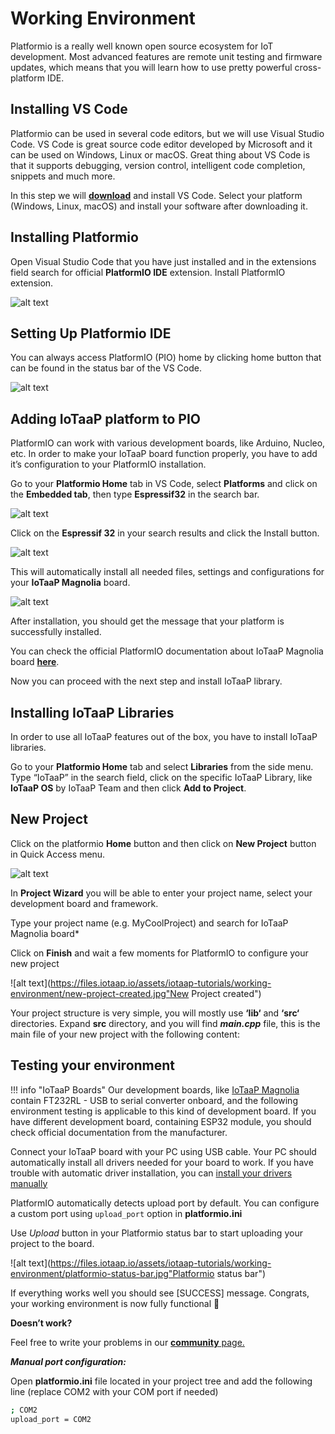 # Working Environment

Platformio is a really well known open source ecosystem for IoT development. Most advanced features are remote unit testing and firmware updates, which means that you will learn how to use pretty powerful cross-platform IDE.

## Installing VS Code

Platformio can be used in several code editors, but we will use Visual Studio Code. VS Code is great source code editor developed by Microsoft and it can be used on Windows, Linux or macOS. Great thing about VS Code is that it supports debugging, version control, intelligent code completion, snippets and much more.

In this step we will [**download**](https://code.visualstudio.com/) and install VS Code. Select your platform (Windows, Linux, macOS) and install your software after downloading it.

## Installing Platformio

Open Visual Studio Code that you have just installed and in the extensions field search for official **PlatformIO IDE** extension. Install PlatformIO extension.

![alt text](https://files.iotaap.io/assets/iotaap-tutorials/working-environment/platformio-ide-vscode-pkg-installer.png "PlatformIO IDE extension")

## Setting Up Platformio IDE

You can always access PlatformIO (PIO) home by clicking home button that can be found in the status bar of the VS Code.

![alt text](https://files.iotaap.io/assets/iotaap-tutorials/working-environment/platformio-home-300x278.png "PIO home")

## Adding IoTaaP platform to PIO

PlatformIO can work with various development boards, like Arduino, Nucleo, etc. In order to make your IoTaaP board function properly, you have to add it’s configuration to your PlatformIO installation.

Go to your **Platformio Home** tab in VS Code, select **Platforms** and click on the **Embedded tab**, then type **Espressif32** in the search bar.

![alt text](https://files.iotaap.io/assets/iotaap-tutorials/working-environment/iotaap-platformio-add-platform.png "Add platform")

Click on the **Espressif 32** in your search results and click the Install button.

![alt text](https://files.iotaap.io/assets/iotaap-tutorials/working-environment/iotaap-install-button-platformio.png "Install button platformio")

This will automatically install all needed files, settings and configurations for your **IoTaaP Magnolia** board.

![alt text](https://files.iotaap.io/assets/iotaap-tutorials/working-environment/iotaap-platformio-success.png "Success")

After installation, you should get the message that your platform is successfully installed.

You can check the official PlatformIO documentation about IoTaaP Magnolia board [**here**](https://docs.platformio.org/en/latest/boards/espressif32/iotaap_magnolia.html).

Now you can proceed with the next step and install IoTaaP library.

## Installing IoTaaP Libraries

In order to use all IoTaaP features out of the box, you have to install IoTaaP libraries.

Go to your **Platformio Home** tab and select **Libraries** from the side menu. Type “IoTaaP” in the search field, click on the specific IoTaaP Library, like **IoTaaP OS** by IoTaaP Team and then click **Add to Project**.

## New Project

Click on the platformio **Home** button and then click on **New Project** button in Quick Access menu.

![alt text](https://files.iotaap.io/assets/iotaap-tutorials/working-environment/platformio-home-new-project-1024x363.jpg "New Project")

In **Project Wizard** you will be able to enter your project name, select your development board and framework.

Type your project name (e.g. MyCoolProject) and search for IoTaaP Magnolia board*

Click on **Finish** and wait a few moments for PlatformIO to configure your new project

![alt text](https://files.iotaap.io/assets/iotaap-tutorials/working-environment/new-project-created.jpg"New Project created")

Your project structure is very simple, you will mostly use **‘lib‘** and **‘src‘** directories. Expand **src** directory, and you will find _**main.cpp**_ file, this is the main file of your new project with the following content:

## Testing your environment

!!! info "IoTaaP Boards"
    Our development boards, like [IoTaaP Magnolia](https://www.iotaap.io/boards/#wifi) contain FT232RL - USB to serial converter onboard, and the following environment testing is applicable to this kind of development board. If you have different development board, containing ESP32 module, you should check official documentation from the manufacturer.

Connect your IoTaaP board with your PC using USB cable. Your PC should automatically install all drivers needed for your board to work. If you have trouble with automatic driver installation, you can [install your drivers manually](https://www.ftdichip.com/Drivers/VCP.htm)

PlatformIO automatically detects upload port by default. You can configure a custom port using ``` upload_port ``` option in **platformio.ini**

Use _Upload_ button in your Platformio status bar to start uploading your project to the board.

![alt text](https://files.iotaap.io/assets/iotaap-tutorials/working-environment/platformio-status-bar.jpg"Platformio status bar")

If everything works well you should see [SUCCESS] message. Congrats, your working environment is now fully functional 💪

**Doesn’t work?**

Feel free to write your problems in our [ **community** page.](https://community.iotaap.io/)

_**Manual port configuration:**_

Open **platformio.ini** file located in your project tree and add the following line (replace COM2 with your COM port if needed)

```bash
; COM2
upload_port = COM2
```
